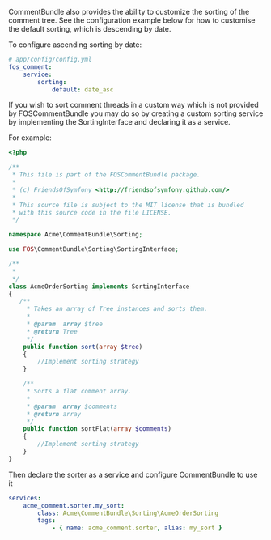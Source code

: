 CommentBundle also provides the ability to customize the sorting of the comment tree. 
See the configuration example below for how to customise the default sorting, which is descending by date.

To configure ascending sorting by date:

``` yaml
# app/config/config.yml
fos_comment:
    service:
        sorting:
            default: date_asc
```


If you wish to sort comment threads in a custom way which is not provided by FOSCommentBundle you may
do so by creating a custom sorting service by implementing the SortingInterface and declaring it as a service.

For example:

``` php
<?php

/**
 * This file is part of the FOSCommentBundle package.
 *
 * (c) FriendsOfSymfony <http://friendsofsymfony.github.com/>
 *
 * This source file is subject to the MIT license that is bundled
 * with this source code in the file LICENSE.
 */

namespace Acme\CommentBundle\Sorting;

use FOS\CommentBundle\Sorting\SortingInterface;

/**
 *
 */
class AcmeOrderSorting implements SortingInterface
{
   /**
     * Takes an array of Tree instances and sorts them.
     *
     * @param  array $tree
     * @return Tree
     */
    public function sort(array $tree)
    {
        //Implement sorting strategy
    }

    /**
     * Sorts a flat comment array.
     *
     * @param  array $comments
     * @return array
     */
    public function sortFlat(array $comments)
    {
        //Implement sorting strategy
    }
}
```

Then declare the sorter as a service and configure CommentBundle to use it


``` yaml
services:
    acme_comment.sorter.my_sort:
        class: Acme\CommentBundle\Sorting\AcmeOrderSorting
        tags:
            - { name: acme_comment.sorter, alias: my_sort }
```

